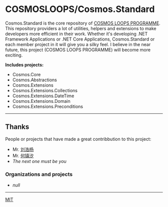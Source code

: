 # COSMOSLOOPS/Cosmos.Standard

Cosmos.Standard is the core repository of [COSMOS LOOPS PROGRAMME](https://github.com/cosmos-loops). This repository providers a lot of utilities, helpers and extensions to make developers more efficient in their work. Whether it's developing .NET Framework Applications or .NET Core Applications, Cosmos.Standard or each member project in it will give you a silky feel. I believe in the near future, this project (COSMOS LOOPS PROGRAMME) will become more exciting.

**Includes projects:**

+ Cosmos.Core
+ Cosmos.Abstractions
+ Cosmos.Extensions
+ Cosmos.Extensions.Collections
+ Cosmos.Extensions.DateTime
+ Cosmos.Extensions.Domain
+ Cosmos.Extensions.Preconditions

***

## Thanks ##

People or projects that have made a great contribbution to this project:

+ Mr. [刘浩杨](https://github.com/liuhaoyang)
+ Mr. [何镇汐](https://github.com/UtilCore)
+ *The next one must be you*

### Organizations and projects ###

+ *null*

***

[MIT](https://mit-license.org)